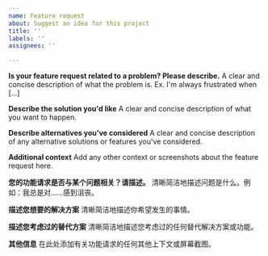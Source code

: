 ```yaml
---
name: Feature request
about: Suggest an idea for this project
title: ''
labels: ''
assignees: ''

---
```


**Is your feature request related to a problem? Please describe.**
A clear and concise description of what the problem is. Ex. I'm always frustrated when [...]

**Describe the solution you'd like**
A clear and concise description of what you want to happen.

**Describe alternatives you've considered**
A clear and concise description of any alternative solutions or features you've considered.

**Additional context**
Add any other context or screenshots about the feature request here.

**您的功能请求是否与某个问题相关？请描述。**
清晰简洁地描述问题是什么。例如：我总是对……感到沮丧。

**描述您想要的解决方案**
清晰简洁地描述你希望发生的事情。

**描述您考虑过的替代方案**
清晰简洁地描述您考虑过的任何替代解决方案或功能。

**其他信息**
在此处添加有关功能请求的任何其他上下文或屏幕截图。
